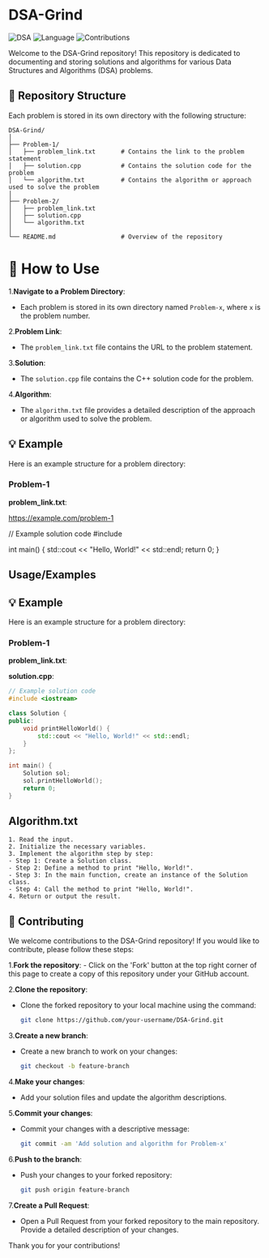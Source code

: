 

# DSA-Grind

![DSA](https://img.shields.io/badge/Data%20Structures%20and%20Algorithms-DSA%20Grind-brightgreen)
![Language](https://img.shields.io/badge/Language-C++-blue)
![Contributions](https://img.shields.io/badge/Contributions-Welcome-orange)

Welcome to the DSA-Grind repository! This repository is dedicated to documenting and storing solutions and algorithms for various Data Structures and Algorithms (DSA) problems.

## 📂 Repository Structure

Each problem is stored in its own directory with the following structure:

```plaintext
DSA-Grind/
│
├── Problem-1/
│   ├── problem_link.txt       # Contains the link to the problem statement
│   ├── solution.cpp           # Contains the solution code for the problem
│   └── algorithm.txt          # Contains the algorithm or approach used to solve the problem
│
├── Problem-2/
│   ├── problem_link.txt
│   ├── solution.cpp
│   └── algorithm.txt
│
└── README.md                  # Overview of the repository
```

# 🚀 How to Use

1.**Navigate to a Problem Directory**:
   - Each problem is stored in its own directory named `Problem-x`, where `x` is the problem number.

2.**Problem Link**:
   - The `problem_link.txt` file contains the URL to the problem statement.

3.**Solution**:
   - The `solution.cpp` file contains the C++ solution code for the problem.

4.**Algorithm**:
   - The `algorithm.txt` file provides a detailed description of the approach or algorithm used to solve the problem.

## 💡 Example

Here is an example structure for a problem directory:

### Problem-1

**problem_link.txt**:

https://example.com/problem-1


// Example solution code
#include <iostream>

int main() {
    std::cout << "Hello, World!" << std::endl;
    return 0;
}

## Usage/Examples

## 💡 Example

Here is an example structure for a problem directory:

### Problem-1

**problem_link.txt**:



**solution.cpp**:
```cpp
// Example solution code
#include <iostream>

class Solution {
public:
    void printHelloWorld() {
        std::cout << "Hello, World!" << std::endl;
    }
};

int main() {
    Solution sol;
    sol.printHelloWorld();
    return 0;
}
```


## Algorithm.txt

    1. Read the input.
    2. Initialize the necessary variables.
    3. Implement the algorithm step by step:
    - Step 1: Create a Solution class.
    - Step 2: Define a method to print "Hello, World!".
    - Step 3: In the main function, create an instance of the Solution class.
    - Step 4: Call the method to print "Hello, World!".
    4. Return or output the result.


## 🤝 Contributing

We welcome contributions to the DSA-Grind repository! If you would like to contribute, please follow these steps:

1.**Fork the repository**:
    - Click on the 'Fork' button at the top right corner of this page to create a copy of this repository under your GitHub account.

2.**Clone the repository**:
   - Clone the forked repository to your local machine using the command:
     ```sh
     git clone https://github.com/your-username/DSA-Grind.git
     ```

3.**Create a new branch**:
   - Create a new branch to work on your changes:
     ```sh
     git checkout -b feature-branch
     ```

4.**Make your changes**:
   - Add your solution files and update the algorithm descriptions.

5.**Commit your changes**:
   - Commit your changes with a descriptive message:
     ```sh
     git commit -am 'Add solution and algorithm for Problem-x'
     ```

6.**Push to the branch**:
   - Push your changes to your forked repository:
     ```sh
     git push origin feature-branch
     ```

7.**Create a Pull Request**:
   - Open a Pull Request from your forked repository to the main repository. Provide a detailed description of your changes.

Thank you for your contributions!


